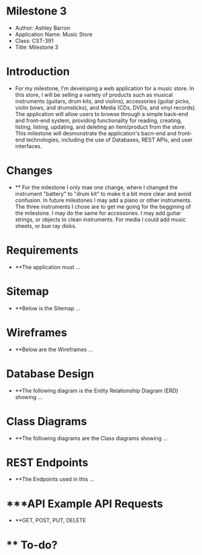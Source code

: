 # Milestone 3
- Author: Ashley Barron
- Application Name: Music Store
- Class: CST-391
- Title: Milestone 3

# Introduction
- For my milestone, I'm developing a web application for a music store. In this store, I will be selling a variety of products such as musical instruments (guitars, drum kits, and violins), accessories (guitar picks, violin bows, and drumsticks), and Media (CDs, DVDs, and vinyl records). The application will allow users to browse through a simple back-end and front-end system, providing  functionality for reading, creating, listing, listing, updating, and deleting an item/product from the store. This milestone will desmonstrate the application's bacn-end and front-end technologies, including the use of Databases, REST APIs, and user interfaces. 

# Changes 
- ** For the milestone I only mae one change, where I changed the instrument "battery" to "drum kit" to make it a bit more clear and avoid confusion. In future milestones I may add a piano or other instruments. The three instruments I chose are to get me going for the beggining of the milestone. I may do the same for accessories. I may add guitar strings, or objects to clean instruments. For media I could add music sheets, or bue ray disks. 

# Requirements
- **The application must ...

# Sitemap
- **Below is the Sitemap ...

# Wireframes
- **Below are the Wireframes ...

# Database Design
- **The following diagram is the Entity Relationship Diagram (ERD) showing ...

# Class Diagrams
- **The following diagrams are the Class diagrams showing ...

# REST Endpoints
- **The Endpoints used in this ...

# ***API Example API Requests
- **GET, POST, PUT, DELETE

# ** To-do?
